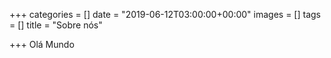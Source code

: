 +++
categories = []
date = "2019-06-12T03:00:00+00:00"
images = []
tags = []
title = "Sobre nós"

+++
Olá Mundo